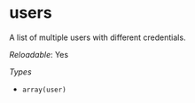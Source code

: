 # users

A list of multiple users with different credentials.

*Reloadable*: Yes

*Types*

- `array(user)`


